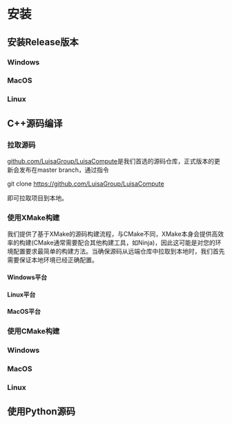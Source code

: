 # 安装
## 安装Release版本
### Windows

### MacOS

### Linux

## C++源码编译
### 拉取源码
[github.com/LuisaGroup/LuisaCompute](https://github.com/LuisaGroup/LuisaCompute)是我们首选的源码仓库，正式版本的更新会发布在master branch，通过指令

git clone https://github.com/LuisaGroup/LuisaCompute

即可拉取项目到本地。
### 使用XMake构建
我们提供了基于XMake的源码构建流程，与CMake不同，XMake本身会提供高效率的构建(CMake通常需要配合其他构建工具，如Ninja)，因此这可能是对您的环境配置要求最简单的构建方法。当确保源码从远端仓库中拉取到本地时，我们首先需要保证本地环境已经正确配置。
#### Windows平台
#### Linux平台
#### MacOS平台

### 使用CMake构建
### Windows

### MacOS

### Linux

## 使用Python源码